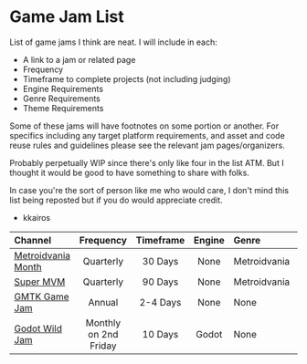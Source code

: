 # Game Jam List

List of game jams I think are neat. I will include in each:

* A link to a jam or related page
* Frequency
* Timeframe to complete projects (not including judging)
* Engine Requirements
* Genre Requirements
* Theme Requirements

Some of these jams will have footnotes on some portion or another. For specifics including any target platform requirements, and asset and code reuse rules and guidelines please see the relevant jam pages/organizers.

Probably perpetually WIP since there's only like four in the list ATM. But I thought it would be good to have something to share with folks.

In case you're the sort of person like me who would care, I don't mind this list being reposted but if you do would appreciate credit.

- kkairos

| Channel | Frequency | Timeframe | Engine | Genre | Theme |
| :----- | :-----: | :-----: | :-----: | :----- | :----- |
| [Metroidvania Month](https://itch.io/jam/metroidvania-month-25) | Quarterly | 30 Days | None | Metroidvania | Inspiration |
| [Super MVM](https://itch.io/jam/metroidvania-month-super-25) | Quarterly | 90 Days | None | Metroidvania | None |
| [GMTK Game Jam](https://gmtk.itch.io/) | Annual | 2-4 Days | None | None | Mandatory |
| [Godot Wild Jam](https://godotwildjam.com/) | Monthly on 2nd Friday | 10 Days | Godot | None | Mandatory |
